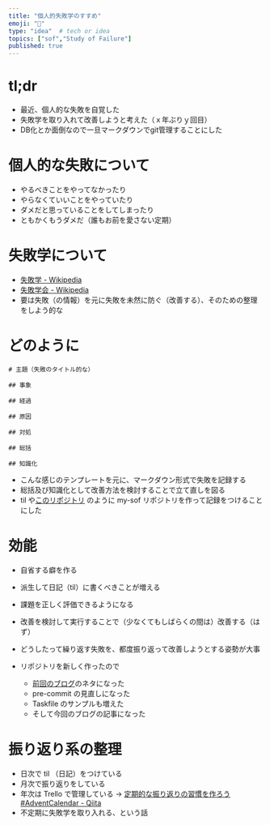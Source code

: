 ```yaml
---
title: "個人的失敗学のすすめ"
emoji: "🙅"
type: "idea"  # tech or idea
topics: ["sof","Study of Failure"]
published: true
---
```


# tl;dr

- 最近、個人的な失敗を自覚した
- 失敗学を取り入れて改善しようと考えた（ｘ年ぶりｙ回目）
- DB化とか面倒なので一旦マークダウンでgit管理することにした

# 個人的な失敗について

- やるべきことをやってなかったり
- やらなくていいことをやっていたり
- ダメだと思っていることをしてしまったり
- ともかくもうダメだ（誰もお前を愛さない定期）

# 失敗学について

- [失敗学 - Wikipedia](https://ja.wikipedia.org/wiki/%E5%A4%B1%E6%95%97%E5%AD%A6)
- [失敗学会 - Wikipedia](https://ja.wikipedia.org/wiki/%E5%A4%B1%E6%95%97%E5%AD%A6%E4%BC%9A)
- 要は失敗（の情報）を元に失敗を未然に防ぐ（改善する）、そのための整理をしよう的な

# どのように

```text
# 主題（失敗のタイトル的な）

## 事象

## 経過

## 原因

## 対処

## 総括

## 知識化
```

- こんな感じのテンプレートを元に、マークダウン形式で失敗を記録する
- 総括及び知識化として改善方法を検討することで立て直しを図る
- til や[このリポジトリ](https://github.com/officel/zenn) のように my-sof リポジトリを作って記録をつけることにした

# 効能

- 自省する癖を作る
- 派生して日記（til）に書くべきことが増える
- 課題を正しく評価できるようになる
- 改善を検討して実行することで（少なくてもしばらくの間は）改善する（はず）
- どうしたって繰り返す失敗を、都度振り返って改善しようとする姿勢が大事
- リポジトリを新しく作ったので

  - [前回のブログ](https://zenn.dev/raki/articles/2024-06-15_git_infrequency)のネタになった
  - pre-commit の見直しになった
  - Taskfile のサンプルも増えた
  - そして今回のブログの記事になった

# 振り返り系の整理

- 日次で til （日記）をつけている
- 月次で振り返りをしている
- 年次は Trello で管理している → [定期的な振り返りの習慣を作ろう #AdventCalendar - Qiita](https://qiita.com/raki/items/d8d59fd3c443a10f1fd2)
- 不定期に失敗学を取り入れる、という話
